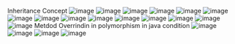 Inheritance Concept
![image](https://github.com/Rameshprajapati261/Java-oops/assets/134092313/1aa76ff8-9a1c-4706-a192-46c0034e654e)
![image](https://github.com/Rameshprajapati261/Java-oops/assets/134092313/b070263f-c0fb-421a-8e06-db952ebc9448)
![image](https://github.com/Rameshprajapati261/Java-oops/assets/134092313/0a3f3801-b667-4b5f-92c5-d6259526d528)
![image](https://github.com/Rameshprajapati261/Java-oops/assets/134092313/8c5c60ea-ce7b-4aa9-b6f7-7214f8c7f4e9)
![image](https://github.com/Rameshprajapati261/Java-oops/assets/134092313/50bfe5aa-844c-421f-b870-60d25067746c)
![image](https://github.com/Rameshprajapati261/Java-oops/assets/134092313/92848231-73fe-4e36-8b72-a4f8057f9f27)
![image](https://github.com/Rameshprajapati261/Java-oops/assets/134092313/7a582c4b-ddee-4bd7-b460-f6f1b9070693)
![image](https://github.com/Rameshprajapati261/Java-oops/assets/134092313/6e3ac815-d9d7-4aad-9e08-a60780716736)
![image](https://github.com/Rameshprajapati261/Java-oops/assets/134092313/06515fc0-9a61-4870-a290-f58451436b9a)
![image](https://github.com/Rameshprajapati261/Java-oops/assets/134092313/14234ae0-4934-49c9-b5e1-24dbce4c6d74)
![image](https://github.com/Rameshprajapati261/Java-oops/assets/134092313/eccb83e7-99cd-4fa8-ab2d-1cbc5e51adff)
![image](https://github.com/Rameshprajapati261/Java-oops/assets/134092313/2365403d-c060-45f0-b244-21e30f145ba8)
![image](https://github.com/Rameshprajapati261/Java-oops/assets/134092313/fc4540c2-11dc-4b90-8165-6af303343ee7)
![image](https://github.com/Rameshprajapati261/Java-oops/assets/134092313/1d0d0373-2b4a-4afd-b01b-7c6cb1fb9de1)
![image](https://github.com/Rameshprajapati261/Java-oops/assets/134092313/f837dba6-d6d4-4dbf-bd3c-3544b035f57c)
Metdod Overrindin in polymorphism in java condition
![image](https://github.com/Rameshprajapati261/Java-oops/assets/134092313/8fcaa111-cd0a-4714-b77b-fe265dba0c95)
![image](https://github.com/Rameshprajapati261/Java-oops/assets/134092313/8cf44ef1-36eb-447d-9a05-3df10160c4c7)
![image](https://github.com/Rameshprajapati261/Java-oops/assets/134092313/67ec315e-d858-4eae-ba73-673e075a5c37) 
![image](https://github.com/Rameshprajapati261/Java-oops/assets/134092313/2b49c463-3dbf-49a9-942f-f6e3d71df9e7)




